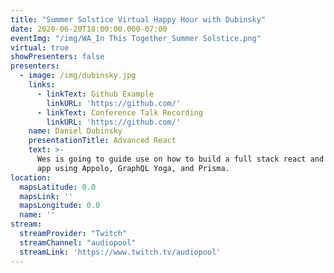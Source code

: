 ```yaml
---
title: "Summer Solstice Virtual Happy Hour with Dubinsky"
date: 2020-06-20T18:00:00.000-07:00
eventImg: "/img/WA_In This Together_Summer Solstice.png"
virtual: true
showPresenters: false
presenters:
  - image: /img/dubinsky.jpg
    links:
      - linkText: Github Example
        linkURL: 'https://github.com/'
      - linkText: Conference Talk Recording
        linkURL: 'https://github.com/'
    name: Daniel Dubinsky
    presentationTitle: Advanced React
    text: >-
      Wes is going to guide use on how to build a full stack react and graphql
      app using Appolo, GraphQL Yoga, and Prisma.
location:
  mapsLatitude: 0.0
  mapsLink: ''
  mapsLongitude: 0.0
  name: ''
stream:
  streamProvider: "Twitch"
  streamChannel: "audiopool"
  streamLink: 'https://www.twitch.tv/audiopool'
---
```

